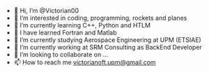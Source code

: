- 👋 Hi, I’m @Victorian00
- 👀 I’m interested in coding, programming, rockets and planes
- 🌱 I’m currently learning C++, Python and HTLM
- 🌱 I have learned Fortran and Matlab
- 🌱 I’m currently studying Aerospace Engineering at UPM (ETSIAE)
- 🌱 I’m currently working at SRM Consulting as BackEnd Developer
- 💞️ I’m looking to collaborate on ...
- 📫 How to reach me victorianoft.upm@gmail.com

<!---
Victorian00/Victorian00 is a ✨ special ✨ repository because its `README.md` (this file) appears on your GitHub profile.
You can click the Preview link to take a look at your changes.
--->
